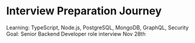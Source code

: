 # Interview Preparation Journey
Learning: TypeScript, Node.js, PostgreSQL, MongoDB, GraphQL, Security
Goal: Senior Backend Developer role interview Nov 28th
